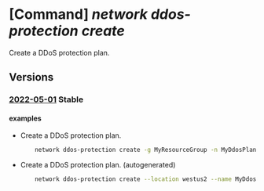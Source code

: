 # [Command] _network ddos-protection create_

Create a DDoS protection plan.

## Versions

### [2022-05-01](/Resources/mgmt-plane/L3N1YnNjcmlwdGlvbnMve30vcmVzb3VyY2Vncm91cHMve30vcHJvdmlkZXJzL21pY3Jvc29mdC5uZXR3b3JrL2Rkb3Nwcm90ZWN0aW9ucGxhbnMve30=/2022-05-01.xml) **Stable**

<!-- mgmt-plane /subscriptions/{}/resourcegroups/{}/providers/microsoft.network/ddosprotectionplans/{} 2022-05-01 -->

#### examples

- Create a DDoS protection plan.
    ```bash
        network ddos-protection create -g MyResourceGroup -n MyDdosPlan
    ```

- Create a DDoS protection plan. (autogenerated)
    ```bash
        network ddos-protection create --location westus2 --name MyDdosPlan --resource-group MyResourceGroup
    ```
